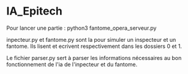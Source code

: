 # IA_Epitech

Pour lancer une partie :
python3 fantome_opera_serveur.py

inpecteur.py et fantome.py sont la pour simuler un inspecteur et un fantome.
Ils lisent et ecrivent respectivement dans les dossiers 0 et 1.

Le fichier parser.py sert à parser les informations nécessaires au bon fonctionnement de l'ia de l'inpecteur et du fantome.